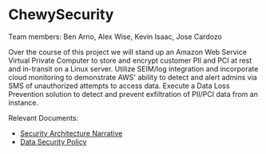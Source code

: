 # ChewySecurity

Team members: Ben Arno, Alex Wise, Kevin Isaac, Jose Cardozo

Over the course of this project we will stand up an Amazon Web Service Virtual Private Computer to store and encrypt customer PII and PCI at rest and in-transit on a Linux server.  Utilize SEIM/log integration and incorporate cloud monitoring to demonstrate AWS' ability to detect and alert admins via SMS of unauthorized attempts to access data.  Execute a Data Loss Prevention solution to detect and prevent exfiltration of PII/PCI data from an instance.

Relevant Documents:
- [Security Architecture Narrative](https://docs.google.com/document/d/11IdnT72GXUPuHNFf1UIKD-jjPUzKMz_olkmGPfGQDi4/edit)
- [Data Security Policy](https://docs.google.com/document/d/1TmUvwSz-kb68LhJAJ1zpAmh4gj9jNiScmxPQ9Zpx2bo/edit)
